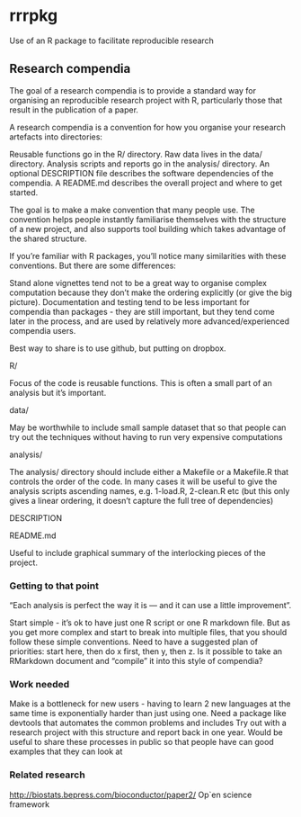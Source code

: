 # rrrpkg
Use of an R package to facilitate reproducible research

## Research compendia

The goal of a research compendia is to provide a standard way for organising an reproducible research project with R, particularly those that result in the publication of a paper.

A research compendia is a convention for how you organise your research artefacts into directories:

Reusable functions go in the R/ directory.
Raw data lives in the data/ directory.
Analysis scripts and reports go in the analysis/ directory. An optional DESCRIPTION file describes the software dependencies of the compendia.
A README.md describes the overall project and where to get started.

The goal is to make a make convention that many people use. The convention helps people instantly familiarise themselves with the structure of a new project, and also supports tool building which takes advantage of the shared structure.

If you’re familiar with R packages, you’ll notice many similarities with these conventions. But there are some differences:

Stand alone vignettes tend not to be a great way to organise complex computation because they don’t make the ordering explicitly (or give the big picture).
Documentation and testing tend to be less important for compendia than packages - they are still important, but they tend come later in the process, and are used by relatively more advanced/experienced compendia users. 

Best way to share is to use github, but putting on dropbox.

R/

Focus of the code is reusable functions. This is often a small part of an analysis but it’s important.

data/

May be worthwhile to include small sample dataset that so that people can try out the techniques without having to run very expensive computations

analysis/

The analysis/ directory should include either a Makefile or a Makefile.R that controls the order of the code.
In many cases it will be useful to give the analysis scripts ascending names, e.g. 1-load.R, 2-clean.R etc (but this only gives a linear ordering, it doesn’t capture the full tree of dependencies)


DESCRIPTION

README.md

Useful to include graphical summary of the interlocking pieces of the project.

### Getting to that point
“Each analysis is perfect the way it is — and it can use a little improvement”.

Start simple - it’s ok to have just one R script or one R markdown file. But as you get more complex and start to break into multiple files, that you should follow these simple conventions.
Need to have a suggested plan of priorities: start here, then do x first, then y, then z.
Is it possible to take an RMarkdown document and “compile” it into this style of  compendia?

### Work needed

Make is a bottleneck for new users - having to learn 2 new languages at the same time is exponentially harder than just using one.
Need a package like devtools that automates the common problems and includes
Try out with a research project with this structure and report back in one year.
Would be useful to share these processes in public so that people have can good examples that they can look at

### Related research

http://biostats.bepress.com/bioconductor/paper2/
Op`en science framework
